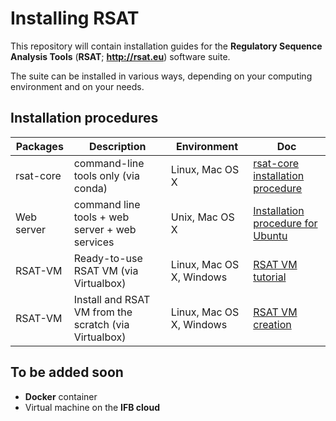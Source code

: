 # Installing RSAT

This repository will contain installation guides for the **Regulatory Sequence Analysis Tools** (**RSAT**; **<http://rsat.eu>**) software suite. 

The suite can be installed in various ways, depending on your computing environment and on your needs. 

## Installation procedures

| Packages |  Description | Environment | Doc |
|-----------|---------------------------------------|---------------|--------------|
| rsat-core | command-line tools only (via conda) | Linux, Mac OS X | [rsat-core installation procedure](conda-install-rsat/biocnda-rsat-core.html)
| Web server | command line tools + web server + web services | Unix, Mac OS X | [Installation procedure for Ubuntu](unix-install-rsat/installing_RSAT_procedure.html) | 
| RSAT-VM | Ready-to-use RSAT VM (via Virtualbox) | Linux, Mac OS X, Windows | [RSAT VM tutorial](RSAT-VM/RSAT-VM_tuto.html) |
| RSAT-VM | Install and RSAT VM from the scratch (via Virtualbox) | Linux, Mac OS X, Windows | [RSAT VM creation](RSAT-VM/virtualbox_vm_creation.html) |


## To be added soon

- **Docker** container 
- Virtual machine on the **IFB cloud**

